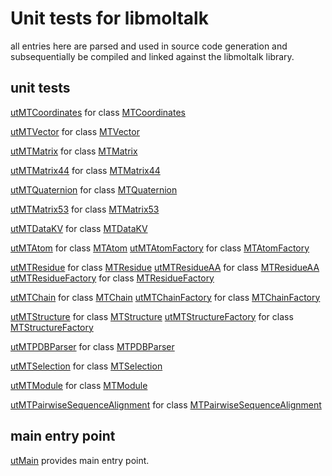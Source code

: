 # Unit tests for libmoltalk

all entries here are parsed and used in source code generation
and subsequentially be compiled and linked against the 
libmoltalk library.

## unit tests

[utMTCoordinates](utMTCoordinates.cpp.md) for class [MTCoordinates](../MTCoordinates.hpp.md)

[utMTVector](utMTVector.cpp.md) for class [MTVector](../MTVector.hpp.md)

[utMTMatrix](utMTMatrix.cpp.md) for class [MTMatrix](../MTMatrix.hpp.md)

[utMTMatrix44](utMTMatrix44.cpp.md) for class [MTMatrix44](../MTMatrix44.hpp.md)

[utMTQuaternion](utMTQuaternion.cpp.md) for class [MTQuaternion](../MTQuaternion.hpp.md)

[utMTMatrix53](utMTMatrix53.cpp.md) for class [MTMatrix53](../MTMatrix53.hpp.md)

[utMTDataKV](utMTDataKV.cpp.md) for class [MTDataKV](../MTDataKV.hpp.md)

[utMTAtom](utMTAtom.cpp.md) for class [MTAtom](../MTAtom.hpp.md)
[utMTAtomFactory](utMTAtomFactory.cpp.md) for class [MTAtomFactory](../MTAtomFactory.hpp.md)

[utMTResidue](utMTResidue.cpp.md) for class [MTResidue](../MTResidue.hpp.md)
[utMTResidueAA](utMTResidueAA.cpp.md) for class [MTResidueAA](../MTResidueAA.hpp.md)
[utMTResidueFactory](utMTResidueFactory.cpp.md) for class [MTResidueFactory](../MTResidueFactory.hpp.md)

[utMTChain](utMTChain.cpp.md) for class [MTChain](../MTChain.hpp.md)
[utMTChainFactory](utMTChainFactory.cpp.md) for class [MTChainFactory](../MTChainFactory.hpp.md)

[utMTStructure](utMTStructure.cpp.md) for class [MTStructure](../MTStructure.hpp.md)
[utMTStructureFactory](utMTStructureFactory.cpp.md) for class [MTStructureFactory](../MTStructureFactory.hpp.md)

[utMTPDBParser](utMTPDBParser.cpp.md) for class [MTPDBParser](../MTPDBParser.hpp.md)

[utMTSelection](utMTSelection.cpp.md) for class [MTSelection](../MTSelection.hpp.md)

[utMTModule](utMTModule.cpp.md) for class [MTModule](../MTModule.hpp.md)

[utMTPairwiseSequenceAlignment](utMTPairwiseSequenceAlignment.cpp.md) for class [MTPairwiseSequenceAlignment](../MTPairwiseSequenceAlignment.hpp.md)


## main entry point

[utMain](utMain.cpp.md) provides main entry point.
